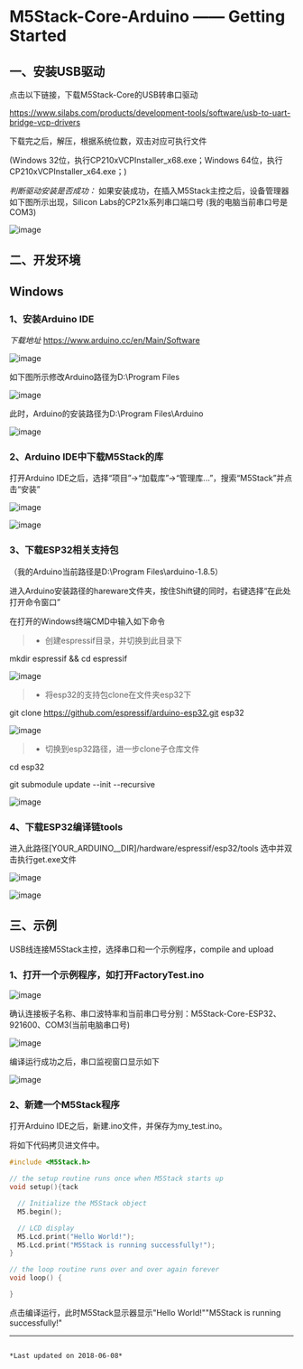 ﻿# M5Stack-Core-Arduino —— Getting Started


## 一、安装USB驱动

点击以下链接，下载M5Stack-Core的USB转串口驱动

https://www.silabs.com/products/development-tools/software/usb-to-uart-bridge-vcp-drivers

下载完之后，解压，根据系统位数，双击对应可执行文件

(Windows 32位，执行CP210xVCPInstaller_x68.exe；Windows 64位，执行CP210xVCPInstaller_x64.exe；)

*判断驱动安装是否成功：*
如果安装成功，在插入M5Stack主控之后，设备管理器如下图所示出现，Silicon Labs的CP21x系列串口端口号
(我的电脑当前串口号是COM3)

![image](https://github.com/watson8544/M5Stack-UserGuide/blob/master/screenshots/my_com.png)


## 二、开发环境
## **Windows**
### 1、安装Arduino IDE

*下载地址*
https://www.arduino.cc/en/Main/Software 

![image](https://github.com/watson8544/M5Stack-UserGuide/blob/master/screenshots/arduino_cc_package.png)


如下图所示修改Arduino路径为D:\Program Files

![image](https://github.com/watson8544/M5Stack-UserGuide/blob/master/screenshots/select_arduino_install_path.png)


此时，Arduino的安装路径为D:\Program Files\Arduino

![image](https://github.com/watson8544/M5Stack-UserGuide/blob/master/screenshots/arduino_path.png)



### 2、Arduino IDE中下载M5Stack的库

打开Arduino IDE之后，选择“项目”->“加载库”->“管理库...”，搜索“M5Stack”并点击“安装”

![image](https://github.com/watson8544/M5Stack-UserGuide/blob/master/screenshots/select_arduino_lib.png)

![image](https://github.com/watson8544/M5Stack-UserGuide/blob/master/screenshots/download_m5stack_lib.png)



### 3、下载ESP32相关支持包

（我的Arduino当前路径是D:\Program Files\arduino-1.8.5）

进入Arduino安装路径的hareware文件夹，按住Shift键的同时，右键选择“在此处打开命令窗口”


在打开的Windows终端CMD中输入如下命令

> * 创建espressif目录，并切换到此目录下

mkdir espressif && cd espressif

![image](https://github.com/watson8544/M5Stack-UserGuide/blob/master/screenshots/mkdir_espressif.png)


> * 将esp32的支持包clone在文件夹esp32下

git clone https://github.com/espressif/arduino-esp32.git  esp32

![image](https://github.com/watson8544/M5Stack-UserGuide/blob/master/screenshots/clone_esp32_idf.png)


> * 切换到esp32路径，进一步clone子仓库文件

cd esp32

git submodule update --init --recursive

![image](https://github.com/watson8544/M5Stack-UserGuide/blob/master/screenshots/clone_esp32_idf_subdir.png)



### 4、下载ESP32编译链tools

进入此路径[YOUR_ARDUINO__DIR]/hardware/espressif/esp32/tools
选中并双击执行get.exe文件

![image](https://github.com/watson8544/M5Stack-UserGuide/blob/master/screenshots/select_get_exe_file.png)

![image](https://github.com/watson8544/M5Stack-UserGuide/blob/master/screenshots/download_xtensa_tools.png)


## 三、示例

USB线连接M5Stack主控，选择串口和一个示例程序，compile and upload

### 1、打开一个示例程序，如打开FactoryTest.ino

![image](https://github.com/watson8544/M5Stack-UserGuide/blob/master/screenshots/select_demo.png)



确认连接板子名称、串口波特率和当前串口号分别：M5Stack-Core-ESP32、921600、COM3(当前电脑串口号)

![image](https://github.com/watson8544/M5Stack-UserGuide/blob/master/screenshots/select_board_and_com.png)


编译运行成功之后，串口监视窗口显示如下


![image](https://github.com/watson8544/M5Stack-UserGuide/blob/master/screenshots/FactoryTest_result.png)

### 2、新建一个M5Stack程序

打开Arduino IDE之后，新建.ino文件，并保存为my_test.ino。

将如下代码拷贝进文件中。

```cpp
#include <M5Stack.h>

// the setup routine runs once when M5Stack starts up
void setup(){tack

  // Initialize the M5Stack object
  M5.begin();

  // LCD display
  M5.Lcd.print("Hello World!");
  M5.Lcd.print("M5Stack is running successfully!");    
}

// the loop routine runs over and over again forever
void loop() {

}
```

点击编译运行，此时M5Stack显示器显示"Hello World!""M5Stack is running successfully!"

---
                                                                            *Last updated on 2018-06-08*


